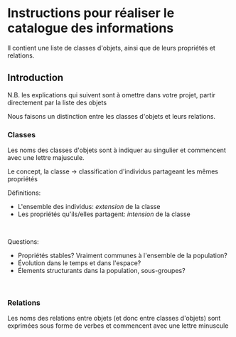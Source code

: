 # Instructions pour réaliser le catalogue des informations


Il contient une liste de classes d'objets, ainsi que de leurs propriétés et relations. 

##  Introduction

N.B. les explications qui suivent sont à omettre dans votre projet, partir directement par la liste des objets

Nous faisons un distinction entre les classes d'objets et leurs relations. 

### Classes
Les noms des classes d'objets sont à indiquer au singulier et commencent avec une lettre majuscule.


Le concept, la classe -> classification d'individus partageant les mêmes propriétés

Définitions:
*  L'ensemble des individus: _extension_ de la classe
*  Les propriétés qu'ils/elles partagent: _intension_ de la classe

<br/>

Questions:
*  Propriétés stables? Vraiment communes à l'ensemble de la population?
*  Évolution dans le temps et dans l'espace?
*  Élements structurants dans la population, sous-groupes?

<br/>

### Relations

Les noms des relations entre objets (et donc entre classes d'objets) sont exprimées sous forme de verbes et commencent avec une lettre minuscule


<br/>

